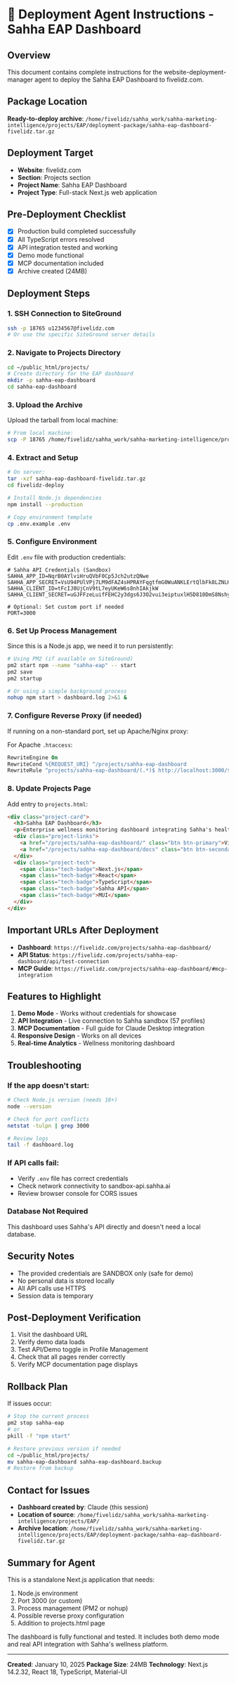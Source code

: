 # 🚀 Deployment Agent Instructions - Sahha EAP Dashboard

## Overview
This document contains complete instructions for the website-deployment-manager agent to deploy the Sahha EAP Dashboard to fivelidz.com.

## Package Location
**Ready-to-deploy archive**: `/home/fivelidz/sahha_work/sahha-marketing-intelligence/projects/EAP/deployment-package/sahha-eap-dashboard-fivelidz.tar.gz`

## Deployment Target
- **Website**: fivelidz.com
- **Section**: Projects section
- **Project Name**: Sahha EAP Dashboard
- **Project Type**: Full-stack Next.js web application

## Pre-Deployment Checklist
- [x] Production build completed successfully
- [x] All TypeScript errors resolved
- [x] API integration tested and working
- [x] Demo mode functional
- [x] MCP documentation included
- [x] Archive created (24MB)

## Deployment Steps

### 1. SSH Connection to SiteGround
```bash
ssh -p 18765 u1234567@fivelidz.com
# Or use the specific SiteGround server details
```

### 2. Navigate to Projects Directory
```bash
cd ~/public_html/projects/
# Create directory for the EAP dashboard
mkdir -p sahha-eap-dashboard
cd sahha-eap-dashboard
```

### 3. Upload the Archive
Upload the tarball from local machine:
```bash
# From local machine:
scp -P 18765 /home/fivelidz/sahha_work/sahha-marketing-intelligence/projects/EAP/deployment-package/sahha-eap-dashboard-fivelidz.tar.gz u1234567@fivelidz.com:~/public_html/projects/sahha-eap-dashboard/
```

### 4. Extract and Setup
```bash
# On server:
tar -xzf sahha-eap-dashboard-fivelidz.tar.gz
cd fivelidz-deploy

# Install Node.js dependencies
npm install --production

# Copy environment template
cp .env.example .env
```

### 5. Configure Environment
Edit `.env` file with production credentials:
```env
# Sahha API Credentials (Sandbox)
SAHHA_APP_ID=NqrB0AYlviHruQVbF0Cp5Jch2utzQNwe
SAHHA_APP_SECRET=VsU94PUlVPj7LM9dFAZ4sHPRAYFqgtfmG0WuANKLErtQlbFk8LZNLHIJA1AEnbtC
SAHHA_CLIENT_ID=tFcIJ0UjCnV9tL7eyUKeW6s8nhIAkjkW
SAHHA_CLIENT_SECRET=uGJFFzeLuifFEHC2y3dgs6J3O2vui3eiptuxlH5D810DmS8NshymlIJUu14nZ3y8

# Optional: Set custom port if needed
PORT=3000
```

### 6. Set Up Process Management
Since this is a Node.js app, we need it to run persistently:

```bash
# Using PM2 (if available on SiteGround)
pm2 start npm --name "sahha-eap" -- start
pm2 save
pm2 startup

# Or using a simple background process
nohup npm start > dashboard.log 2>&1 &
```

### 7. Configure Reverse Proxy (if needed)
If running on a non-standard port, set up Apache/Nginx proxy:

For Apache `.htaccess`:
```apache
RewriteEngine On
RewriteCond %{REQUEST_URI} ^/projects/sahha-eap-dashboard
RewriteRule ^projects/sahha-eap-dashboard/(.*)$ http://localhost:3000/$1 [P,L]
```

### 8. Update Projects Page
Add entry to `projects.html`:
```html
<div class="project-card">
  <h3>Sahha EAP Dashboard</h3>
  <p>Enterprise wellness monitoring dashboard integrating Sahha's health intelligence API. Features real-time wellness tracking, behavioral analytics, and MCP integration for Claude Desktop.</p>
  <div class="project-links">
    <a href="/projects/sahha-eap-dashboard/" class="btn btn-primary">View Dashboard</a>
    <a href="/projects/sahha-eap-dashboard/docs" class="btn btn-secondary">Documentation</a>
  </div>
  <div class="project-tech">
    <span class="tech-badge">Next.js</span>
    <span class="tech-badge">React</span>
    <span class="tech-badge">TypeScript</span>
    <span class="tech-badge">Sahha API</span>
    <span class="tech-badge">MUI</span>
  </div>
</div>
```

## Important URLs After Deployment
- **Dashboard**: `https://fivelidz.com/projects/sahha-eap-dashboard/`
- **API Status**: `https://fivelidz.com/projects/sahha-eap-dashboard/api/test-connection`
- **MCP Guide**: `https://fivelidz.com/projects/sahha-eap-dashboard/#mcp-integration`

## Features to Highlight
1. **Demo Mode** - Works without credentials for showcase
2. **API Integration** - Live connection to Sahha sandbox (57 profiles)
3. **MCP Documentation** - Full guide for Claude Desktop integration
4. **Responsive Design** - Works on all devices
5. **Real-time Analytics** - Wellness monitoring dashboard

## Troubleshooting

### If the app doesn't start:
```bash
# Check Node.js version (needs 18+)
node --version

# Check for port conflicts
netstat -tulpn | grep 3000

# Review logs
tail -f dashboard.log
```

### If API calls fail:
- Verify `.env` file has correct credentials
- Check network connectivity to sandbox-api.sahha.ai
- Review browser console for CORS issues

### Database Not Required
This dashboard uses Sahha's API directly and doesn't need a local database.

## Security Notes
- The provided credentials are SANDBOX only (safe for demo)
- No personal data is stored locally
- All API calls use HTTPS
- Session data is temporary

## Post-Deployment Verification
1. Visit the dashboard URL
2. Verify demo data loads
3. Test API/Demo toggle in Profile Management
4. Check that all pages render correctly
5. Verify MCP documentation page displays

## Rollback Plan
If issues occur:
```bash
# Stop the current process
pm2 stop sahha-eap
# or
pkill -f "npm start"

# Restore previous version if needed
cd ~/public_html/projects/
mv sahha-eap-dashboard sahha-eap-dashboard.backup
# Restore from backup
```

## Contact for Issues
- **Dashboard created by**: Claude (this session)
- **Location of source**: `/home/fivelidz/sahha_work/sahha-marketing-intelligence/projects/EAP/`
- **Archive location**: `/home/fivelidz/sahha_work/sahha-marketing-intelligence/projects/EAP/deployment-package/sahha-eap-dashboard-fivelidz.tar.gz`

## Summary for Agent
This is a standalone Next.js application that needs:
1. Node.js environment
2. Port 3000 (or custom)
3. Process management (PM2 or nohup)
4. Possible reverse proxy configuration
5. Addition to projects.html page

The dashboard is fully functional and tested. It includes both demo mode and real API integration with Sahha's wellness platform.

---
**Created**: January 10, 2025
**Package Size**: 24MB
**Technology**: Next.js 14.2.32, React 18, TypeScript, Material-UI